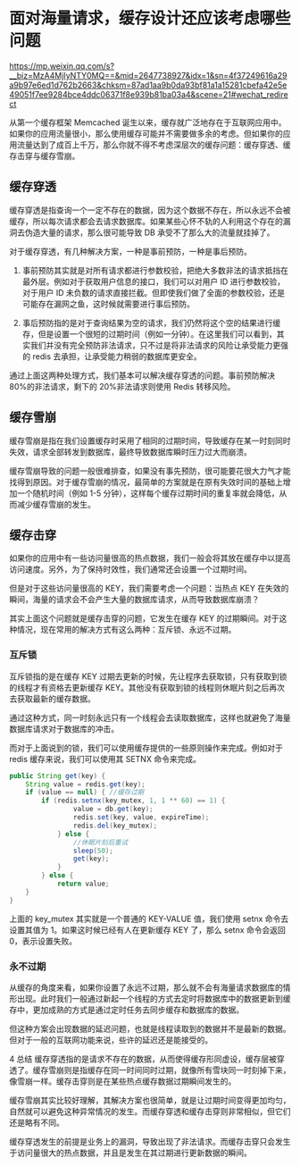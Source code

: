 # 面对海量请求，缓存设计还应该考虑哪些问题

<https://mp.weixin.qq.com/s?__biz=MzA4MjIyNTY0MQ==&mid=2647738927&idx=1&sn=4f37249616a29a9b97e6ed1d762b2663&chksm=87ad1aa9b0da93bf81a1a15281cbefa42e5e49051f7ee9284bce4ddc06371f8e939b81ba03a4&scene=21#wechat_redirect>

从第一个缓存框架 Memcached 诞生以来，缓存就广泛地存在于互联网应用中。如果你的应用流量很小，那么使用缓存可能并不需要做多余的考虑。但如果你的应用流量达到了成百上千万，那么你就不得不考虑深层次的缓存问题：缓存穿透、缓存击穿与缓存雪崩。

## 缓存穿透

缓存穿透是指查询一个一定不存在的数据，因为这个数据不存在，所以永远不会被缓存，所以每次请求都会去请求数据库。如果某些心怀不轨的人利用这个存在的漏洞去伪造大量的请求，那么很可能导致 DB 承受不了那么大的流量就挂掉了。

对于缓存穿透，有几种解决方案，一种是事前预防，一种是事后预防。

1. 事前预防其实就是对所有请求都进行参数校验，把绝大多数非法的请求抵挡在最外层。例如对于获取用户信息的接口，我们可以对用户 ID 进行参数校验，对于用户 ID 未负数的请求直接拦截。但即使我们做了全面的参数校验，还是可能存在漏网之鱼，这时候就需要进行事后预防。

2. 事后预防指的是对于查询结果为空的请求，我们仍然将这个空的结果进行缓存，但是设置一个很短的过期时间（例如一分钟）。在这里我们可以看到，其实我们并没有完全预防非法请求，只不过是将非法请求的风险让承受能力更强的 redis 去承担，让承受能力稍弱的数据库更安全。

通过上面这两种处理方式，我们基本可以解决缓存穿透的问题。事前预防解决 80%的非法请求，剩下的 20%非法请求则使用 Redis 转移风险。

## 缓存雪崩

缓存雪崩是指在我们设置缓存时采用了相同的过期时间，导致缓存在某一时刻同时失效，请求全部转发到数据库，最终导致数据库瞬时压力过大而崩溃。

缓存雪崩导致的问题一般很难排查，如果没有事先预防，很可能要花很大力气才能找得到原因。对于缓存雪崩的情况，最简单的方案就是在原有失效时间的基础上增加一个随机时间（例如 1-5 分钟），这样每个缓存过期时间的重复率就会降低，从而减少缓存雪崩的发生。

## 缓存击穿

如果你的应用中有一些访问量很高的热点数据，我们一般会将其放在缓存中以提高访问速度。另外，为了保持时效性，我们通常还会设置一个过期时间。

但是对于这些访问量很高的 KEY，我们需要考虑一个问题：当热点 KEY 在失效的瞬间，海量的请求会不会产生大量的数据库请求，从而导致数据库崩溃？

其实上面这个问题就是缓存击穿的问题，它发生在缓存 KEY 的过期瞬间。对于这种情况，现在常用的解决方式有这么两种：互斥锁、永远不过期。

### 互斥锁

互斥锁指的是在缓存 KEY 过期去更新的时候，先让程序去获取锁，只有获取到锁的线程才有资格去更新缓存 KEY。其他没有获取到锁的线程则休眠片刻之后再次去获取最新的缓存数据。

通过这种方式，同一时刻永远只有一个线程会去读取数据库，这样也就避免了海量数据库请求对于数据库的冲击。

而对于上面说到的锁，我们可以使用缓存提供的一些原则操作来完成。例如对于 redis 缓存来说，我们可以使用其 SETNX 命令来完成。

```java
public String get(key) {
    String value = redis.get(key);
    if (value == null) { //缓存过期
        if (redis.setnx(key_mutex, 1, 1 ** 60) == 1) {
                value = db.get(key);
                redis.set(key, value, expireTime);
                redis.del(key_mutex);
            } else {
                //休眠片刻后重试
                sleep(50);
                get(key);
            }
        } else {
            return value;
    }
}
```

上面的 key_mutex 其实就是一个普通的 KEY-VALUE 值，我们使用 setnx 命令去设置其值为 1。如果这时候已经有人在更新缓存 KEY 了，那么 setnx 命令会返回 0，表示设置失败。

### 永不过期

从缓存的角度来看，如果你设置了永远不过期，那么就不会有海量请求数据库的情形出现。此时我们一般通过新起一个线程的方式去定时将数据库中的数据更新到缓存中，更加成熟的方式是通过定时任务去同步缓存和数据库的数据。

但这种方案会出现数据的延迟问题，也就是线程读取到的数据并不是最新的数据。但对于一般的互联网功能来说，些许的延迟还是能接受的。

4 总结
缓存穿透指的是请求不存在的数据，从而使得缓存形同虚设，缓存层被穿透了。缓存雪崩则是指缓存在同一时间同时过期，就像所有雪块同一时刻掉下来，像雪崩一样。缓存击穿则是在某些热点缓存数据过期瞬间发生的。

缓存雪崩其实比较好理解，其解决方案也很简单，就是让过期时间变得更加均匀，自然就可以避免这种异常情况的发生。而缓存穿透和缓存击穿则非常相似，但它们还是略有不同。

缓存穿透发生的前提是业务上的漏洞，导致出现了非法请求。而缓存击穿只会发生于访问量很大的热点数据，并且是发生在其过期进行更新数据的瞬间。
